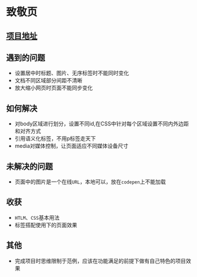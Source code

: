 # 致敬页

## [项目地址](https://codepen.io/LongQiang/pen/gOxQVzY)

## 遇到的问题

- 设置居中时标题、图片、无序标签时不能同时变化
- 文档不同区域部分间距不清晰
- 放大缩小网页时页面不能同步变化

## 如何解决

- 对body区域进行划分，设置不同id,在CSS中针对每个区域设置不同内外边距和对齐方式
- 引用语义化标签，不用p标签走天下
- media对媒体控制，让页面适应不同媒体设备尺寸

## 未解决的问题

- 页面中的图片是一个在线`URL`，本地可以，放在`codepen`上不能加载

## 收获

- `HTLM`、`CSS`基本用法
- 标签搭配使用下的页面效果

## 其他

- 完成项目时思维限制于范例，应该在功能满足的前提下做有自己特色的项目效果
